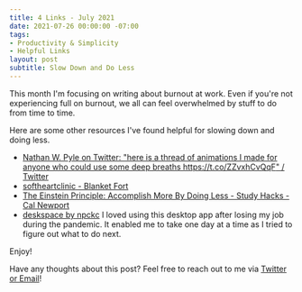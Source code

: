 ```yaml
---
title: 4 Links - July 2021
date: 2021-07-26 00:00:00 -07:00
tags:
- Productivity & Simplicity
- Helpful Links
layout: post
subtitle: Slow Down and Do Less
---
```


This month I'm focusing on writing about burnout at work. Even if you're not experiencing full on burnout, we all can feel overwhelmed by stuff to do from time to time.

Here are some other resources I've found helpful for slowing down and doing less.

* [Nathan W. Pyle on Twitter: "here is a thread of animations I made for anyone who could use some deep breaths https://t.co/ZZvxhCvQqF" / Twitter](https://twitter.com/nathanwpyle/status/1139676955316559872)
* [softheartclinic - Blanket Fort](https://softheartclinic.neocities.org/blanketfort.html)
* [The Einstein Principle: Accomplish More By Doing Less - Study Hacks - Cal Newport](https://www.calnewport.com/blog/2007/10/10/the-einstein-principle-accomplish-more-by-doing-less/)
* [deskspace by npckc](https://npckc.itch.io/deskspace) I loved using this desktop app after losing my job during the pandemic. It enabled me to take one day at a time as I tried to figure out what to do next.

Enjoy!

Have any thoughts about this post? Feel free to reach out to me via [Twitter or Email](https://arcadiapage.com/talk/)!